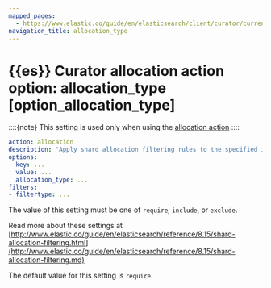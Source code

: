 ```yaml
---
mapped_pages:
  - https://www.elastic.co/guide/en/elasticsearch/client/curator/current/option_allocation_type.html
navigation_title: allocation_type
---
```


# {{es}} Curator allocation action option: allocation_type [option_allocation_type]

::::{note}
This setting is used only when using the [allocation action](/reference/allocation.md)
::::


```yaml
action: allocation
description: "Apply shard allocation filtering rules to the specified indices"
options:
  key: ...
  value: ...
  allocation_type: ...
filters:
- filtertype: ...
```

The value of this setting must be one of `require`, `include`, or `exclude`.

Read more about these settings at [http://www.elastic.co/guide/en/elasticsearch/reference/8.15/shard-allocation-filtering.html](http://www.elastic.co/guide/en/elasticsearch/reference/8.15/shard-allocation-filtering.md)

The default value for this setting is `require`.

